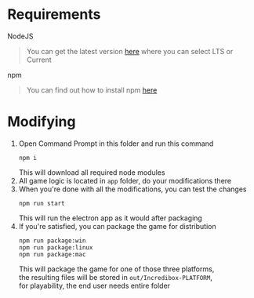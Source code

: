 # Requirements
NodeJS  
> You can get the latest version [here](https://nodejs.org/en/) where you can select LTS or Current  

npm  
> You can find out how to install npm [here](https://docs.npmjs.com/downloading-and-installing-node-js-and-npm)  

# Modifying
1. Open Command Prompt in this folder and run this command  
   ```  
   npm i
   ```  
   This will download all required node modules  
2. All game logic is located in `app` folder, do your modifications there  
3. When you're done with all the modifications, you can test the changes  
   ```
   npm run start
   ```  
   This will run the electron app as it would after packaging  
4. If you're satisfied, you can package the game for distribution  
   ```
   npm run package:win
   npm run package:linux
   npm run package:mac
   ```
   This will package the game for one of those three platforms,  
   the resulting files will be stored in `out/Incredibox-PLATFORM`,  
   for playability, the end user needs entire folder